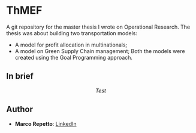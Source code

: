 # ThMEF
A git repository for the master thesis I wrote on Operational Research. The thesis was about building two transportation models:
* A model for profit allocation in multinationals;
* A model on Green Supply Chain management;
Both the models were created using the Goal Programming approach.
## In brief
$$ Test $$

## Author
* **Marco Repetto**: [LinkedIn](https://www.linkedin.com/in/marco-repetto-256562b3/)
